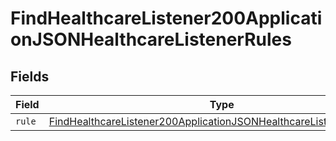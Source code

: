 # FindHealthcareListener200ApplicationJSONHealthcareListenerRules


## Fields

| Field                                                                                                                                                                 | Type                                                                                                                                                                  | Required                                                                                                                                                              | Description                                                                                                                                                           |
| --------------------------------------------------------------------------------------------------------------------------------------------------------------------- | --------------------------------------------------------------------------------------------------------------------------------------------------------------------- | --------------------------------------------------------------------------------------------------------------------------------------------------------------------- | --------------------------------------------------------------------------------------------------------------------------------------------------------------------- |
| `rule`                                                                                                                                                                | [FindHealthcareListener200ApplicationJSONHealthcareListenerRulesRule](../../models/operations/findhealthcarelistener200applicationjsonhealthcarelistenerrulesrule.md) | :heavy_minus_sign:                                                                                                                                                    | N/A                                                                                                                                                                   |